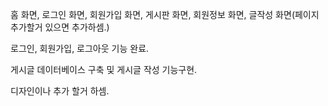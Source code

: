 홈 화면, 로그인 화면, 회원가입 화면, 게시판 화면, 회원정보 화면, 글작성 화면(페이지 추가할거 있으면 추가하셈.)
 
 
 
로그인, 회원가입, 로그아웃 기능 완료.

게시글 데이터베이스 구축 및 게시글 작성 기능구현.



디자인이나 추가 할거 하셈.
